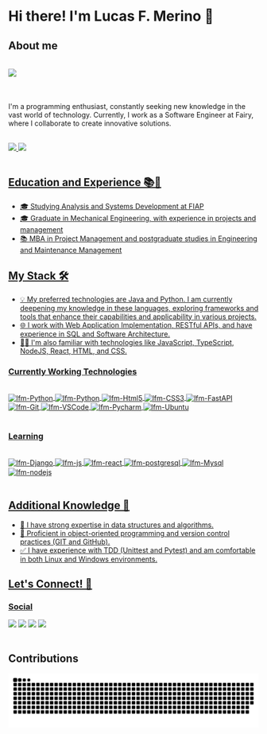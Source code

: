 
<!--
**lucasfmerino/lucasfmerino** is a ✨ _special_ ✨ repository because its `README.md` (this file) appears on your GitHub profile.

Here are some ideas to get you started:

- 🔭 I’m currently working on ...
- 🌱 I’m currently learning ...
- 👯 I’m looking to collaborate on ...
- 🤔 I’m looking for help with ...
- 💬 Ask me about ...
- 📫 How to reach me: ...
- 😄 Pronouns: ...
- ⚡ Fun fact: ...
-->


# Hi there! I'm Lucas F. Merino  👋

## About me


<br/>

<!--  <div>
    <img src="https://media.discordapp.net/attachments/1105990969754669150/1163695347562991687/Linkedin_Banner2.png?ex=654082bf&is=652e0dbf&hm=1026fb6a15bc24694e2970404804ccbc36edbdabb8326df1ad15d642c1178f2d&=&width=720&height=216"/>
  </div> -->

  <div>
    <img src="https://media.discordapp.net/attachments/1105990969754669150/1168330954528526346/Banner_SE_2.png?ex=65515ffe&is=653eeafe&hm=282911352b1e6fb1a08d3199081f4ec0949ffe9402b65733a5b56fb4815e6839&=&width=1440&height=432"/>
  </div>
  
<br/>

<br/>

I'm a programming enthusiast, constantly seeking new knowledge in the vast world of technology. Currently, I work as a Software Engineer at Fairy, where I collaborate to create innovative solutions.

</div>
  <br/>
  <a href="https://github.com/lucasfmerino">
  <img height="155em" src="https://github-readme-stats.vercel.app/api?username=lucasfmerino&show_icons=true&theme=codeSTACKr&include_all_commits=true&count_private=true"/>
  <img height="155em" src="https://github-readme-stats.vercel.app/api/top-langs/?username=lucasfmerino&layout=compact&langs_count=7&theme=codeSTACKr"/>
  <br/>
</div>
<br/>


## Education and Experience 📚💼

- 🎓 Studying Analysis and Systems Development at FIAP
- 🎓 Graduate in Mechanical Engineering, with experience in projects and management
- 📚 MBA in Project Management and postgraduate studies in Engineering and Maintenance Management

## My Stack 🛠️

- 💡 My preferred technologies are Java and Python. I am currently deepening my knowledge in these languages, exploring frameworks and tools that enhance their capabilities and applicability in various projects.
- 🌐 I work with Web Application Implementation, RESTful APIs, and have experience in SQL and Software Architecture.
- 👨‍💻 I'm also familiar with technologies like JavaScript, TypeScript, NodeJS, React, HTML, and CSS.

### Currently Working Technologies
<div style="display: inline_block"><br>
  <img align="center" alt="lfm-Python" height="35" width="40" src="https://cdn.jsdelivr.net/gh/devicons/devicon/icons/java/java-original.svg">  
  <img align="center" alt="lfm-Python" height="35" width="40" src="https://cdn.jsdelivr.net/gh/devicons/devicon/icons/python/python-original.svg">
  <img align="center" alt="lfm-Html5" height="40" width="40" src="https://cdn.jsdelivr.net/gh/devicons/devicon/icons/html5/html5-original.svg">
  <img align="center" alt="lfm-CSS3" height="40" width="40" src="https://cdn.jsdelivr.net/gh/devicons/devicon/icons/css3/css3-original.svg">
  <img align="center" alt="lfm-FastAPI" height="40" width="40" src="https://cdn.jsdelivr.net/gh/devicons/devicon/icons/fastapi/fastapi-original.svg">
  <img align="center" alt="lfm-Git" height="40" width="40" src="https://cdn.jsdelivr.net/gh/devicons/devicon/icons/git/git-original.svg">
  <img align="center" alt="lfm-VSCode" height="40" width="40" src="https://cdn.jsdelivr.net/gh/devicons/devicon/icons/vscode/vscode-original.svg">
  <img align="center" alt="lfm-Pycharm" height="40" width="40" src="https://cdn.jsdelivr.net/gh/devicons/devicon/icons/pycharm/pycharm-original.svg">
  <img align="center" alt="lfm-Ubuntu" height="40" width="40" src="https://cdn.jsdelivr.net/gh/devicons/devicon/icons/ubuntu/ubuntu-plain.svg">

</div>
<br/>

### Learning
<div style="display: inline_block"><br>
  <img align="center" alt="lfm-Django" height="40" width="40" src="https://cdn.jsdelivr.net/gh/devicons/devicon/icons/django/django-plain.svg">
  <img align="center" alt="lfm-js" height="40" width="40" src="https://cdn.jsdelivr.net/gh/devicons/devicon/icons/javascript/javascript-original.svg">
  <img align="center" alt="lfm-react" height="40" width="40" src="https://cdn.jsdelivr.net/gh/devicons/devicon/icons/react/react-original-wordmark.svg">
  <img align="center" alt="lfm-postgresql" height="40" width="40" src="https://cdn.jsdelivr.net/gh/devicons/devicon/icons/postgresql/postgresql-original.svg">
  <img align="center" alt="lfm-Mysql" height="40" width="40" src="https://cdn.jsdelivr.net/gh/devicons/devicon/icons/mysql/mysql-original.svg">
  <img align="center" alt="lfm-nodejs" height="40" width="40" src="https://cdn.jsdelivr.net/gh/devicons/devicon/icons/nodejs/nodejs-original.svg" >
</div>
<br/>

## Additional Knowledge 🧠

- 🧩 I have strong expertise in data structures and algorithms.
- 🔄 Proficient in object-oriented programming and version control practices (GIT and GitHub).
- ✅ I have experience with TDD (Unittest and Pytest) and am comfortable in both Linux and Windows environments.

## Let's Connect! 🚀

### Social
<div> 
  <a href = "mailto:lucasfmerino@gmail.com"><img src="https://img.shields.io/badge/Gmail-D14836?style=for-the-badge&logo=gmail&logoColor=white" target="_blank"></a>
  <a href="https://www.linkedin.com/in/lucas-fonseca-merino-7a0598a3/" target="_blank"><img src="https://img.shields.io/badge/-LinkedIn-%230077B5?style=for-the-badge&logo=linkedin&logoColor=white" target="_blank"></a> 
   <a href="https://discord.gg/zSD9pfZCmM" target="_blank"><img src="https://img.shields.io/badge/Discord-7289DA?style=for-the-badge&logo=discord&logoColor=white" target="_blank"></a> 
   	<a href="https://www.twitch.tv/pikachu_blizz" target="_blank"><img src="https://img.shields.io/badge/Twitch-9146FF?style=for-the-badge&logo=twitch&logoColor=white" target="_blank"></a>
</div>
<br/>

## Contributions
![Snake animation](https://github.com/lucasfmerino/lucasfmerino/blob/output/github-contribution-grid-snake.svg)


<br/>
